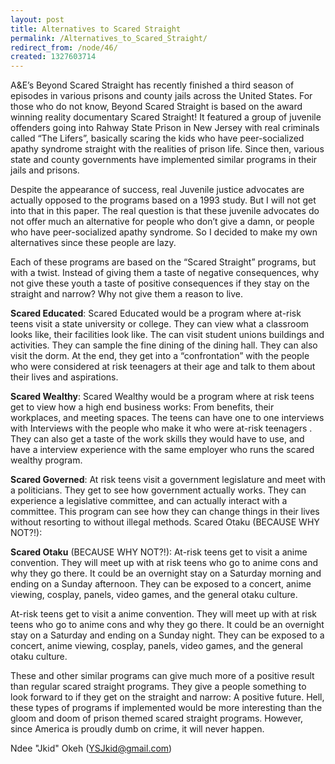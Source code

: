 ```yaml
---
layout: post
title: Alternatives to Scared Straight
permalink: /Alternatives_to_Scared_Straight/
redirect_from: /node/46/
created: 1327603714
---
```

A&E’s Beyond Scared Straight has recently finished a third season of episodes in various prisons and county jails across the United States. For those who do not know, Beyond Scared Straight is based on the award winning reality documentary Scared Straight! It featured a group of juvenile offenders going into Rahway State Prison in New Jersey with real criminals called “The Lifers”, basically scaring the kids who have peer-socialized apathy syndrome straight with the realities of prison life. Since then, various state and county governments have implemented similar programs in their jails and prisons.

Despite the appearance of success, real Juvenile justice advocates are actually opposed to the programs based on a 1993 study. But I will not get into that in this paper. The real question is that these juvenile advocates do not offer much an alternative for people who don’t give a damn, or people who have peer-socialized apathy syndrome. So I decided to make my own alternatives since these people are lazy.

Each of these programs are based on the “Scared Straight” programs, but with a twist. Instead of giving them a taste of negative consequences, why not give these youth a taste of positive consequences if they stay on the straight and narrow?  Why not give them a reason to live.

<b>Scared Educated</b>:
Scared Educated would be a program where at-risk teens visit a state university or college. They can view what a classroom looks like, their facilities look like. The can visit student unions buildings and activities. They can sample the fine dining of the dining hall. They can also visit the dorm. At the end, they get into a “confrontation” with the people who were considered at risk teenagers at their age and talk to them about their lives and aspirations.

<b>Scared Wealthy</b>:
Scared Wealthy would be a program where at risk teens get to view how a high end business works: From benefits, their workplaces, and meeting spaces. The teens can have one to one interviews with Interviews with the people who make it who were at-risk teenagers . They can also get a taste of the work skills they would have to use, and have a interview experience with the same employer who runs the scared wealthy program.

<b>Scared Governed</b>:
At risk teens visit a government legislature and meet with a politicians. They get to see how government actually works. They can experience a legislative committee, and can actually interact with a committee. This program can see how they can change things in their lives without resorting to without illegal methods.
Scared Otaku (BECAUSE WHY NOT?!):

<b>Scared Otaku</b> (BECAUSE WHY NOT?!):
At-risk teens get to visit a anime convention. They will meet up with at risk teens who go to anime cons and why they go there. It could be an overnight stay on a Saturday morning and ending on a Sunday afternoon. They can be exposed to a concert, anime viewing, cosplay, panels, video games, and the general otaku culture.


At-risk teens get to visit a anime convention. They will meet up with at risk teens who go to anime cons and why they go there. It could be an overnight stay on a Saturday and ending on a Sunday night. They can be exposed to a concert, anime viewing, cosplay, panels, video games, and the general otaku culture.

These and other similar programs can give much more of a positive result than regular scared straight programs. They give a people something to look forward to if they get on the straight and narrow: A positive future. Hell, these types of programs if implemented would be more interesting than the gloom and doom of prison themed scared straight programs. However, since America is proudly dumb on crime, it will never happen.

Ndee "Jkid" Okeh (YSJkid@gmail.com)
